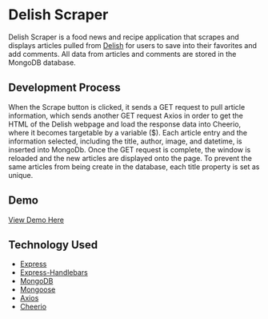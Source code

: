 # Delish Scraper
Delish Scraper is a food news and recipe application that scrapes and displays articles pulled from [Delish](https://www.delish.com/) for users to save into their favorites and add comments.
All data from articles and comments are stored in the MongoDB database.

## Development Process
When the Scrape button is clicked, it sends a GET request to pull article information,
which sends another GET request Axios in order to get the HTML of the Delish webpage and load the response data into Cheerio, where it becomes targetable by a variable ($). Each article entry and the information selected, including the title, author, image, and datetime, is inserted into MongoDb. Once the GET request is complete, the window is reloaded and the new articles are displayed onto the page. To prevent the same articles from being create in the database, each title property is set as unique.

## Demo
[View Demo Here](https://www.delishscraper-ett.herokuapp.com)

## Technology Used
* [Express](https://www.npmjs.com/package/express)
* [Express-Handlebars](https://www.npmjs.com/package/express-handlebars)
* [MongoDB](https://www.mongodb.com/)
* [Mongoose](https://www.npmjs.com/package/mongoose)
* [Axios](https://www.npmjs.com/package/axios)
* [Cheerio](https://www.npmjs.com/package/cheerio)